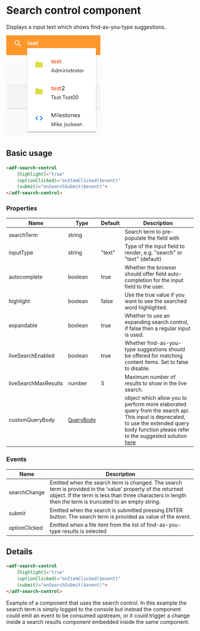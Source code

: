 # Search control component

Displays a input text which shows find-as-you-type suggestions.

![adf-search-control](docassets/images/search-control-component.png)

## Basic usage

```html
<adf-search-control 
    [highlight]="true"
    (optionClicked)="onItemClicked($event)"
    (submit)="onSearchSubmit($event)">
</adf-search-control>
```

### Properties

| Name | Type | Default | Description |
| ---- | ---- | ------- | ----------- |
| searchTerm | string |  | Search term to pre-populate the field with |
| inputType | string | "text" | Type of the input field to render, e.g. "search" or "text" (default) |
| autocomplete | boolean | true | Whether the browser should offer field auto-completion for the input field to the user. |
| highlight | boolean | false | Use the true value if you want to see the searched word highlighted. |
| expandable | boolean | true | Whether to use an expanding search control, if false then a regular input is used. |
| liveSearchEnabled | boolean | true | Whether find-as-you-type suggestions should be offered for matching content items. Set to false to disable. |
| liveSearchMaxResults | number | 5 | Maximum number of results to show in the live search. |
| customQueryBody | [QueryBody](https://github.com/Alfresco/alfresco-js-api/blob/1.6.0/src/alfresco-search-rest-api/docs/QueryBody.md) | | object which allow you to perform more elaborated query from the search api. This input is deprecated, to use the extended query body function please refer to the suggested solution [here](./search.component.md)|


### Events

| Name | Description |
| ---- | ----------- |
| searchChange | Emitted when the search term is changed. The search term is provided in the 'value' property of the returned object.  If the term is less than three characters in length then the term is truncated to an empty string. |
| submit | Emitted when the search is submitted pressing ENTER button. The search term is provided as value of the event. |
| optionClicked | Emitted when a file item from the list of find-as-you-type results is selected |

## Details

```html
<adf-search-control 
    [highlight]="true"
    (optionClicked)="onItemClicked($event)"
    (submit)="onSearchSubmit($event)">
</adf-search-control>
```

Example of a component that uses the search control. In this example the search term is simply logged to the console
but instead the component could emit an event to be consumed upstream, or it could trigger a change inside a search
results component embedded inside the same component.
